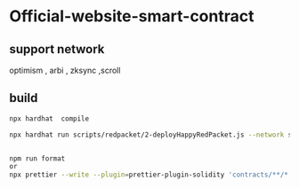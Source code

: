 # Official-website-smart-contract

## support network

optimism , arbi , zksync ,scroll

## build

```sh
npx hardhat  compile

npx hardhat run scripts/redpacket/2-deployHappyRedPacket.js --network sepolia


npm run format
or
npx prettier --write --plugin=prettier-plugin-solidity 'contracts/**/*.sol'

```
